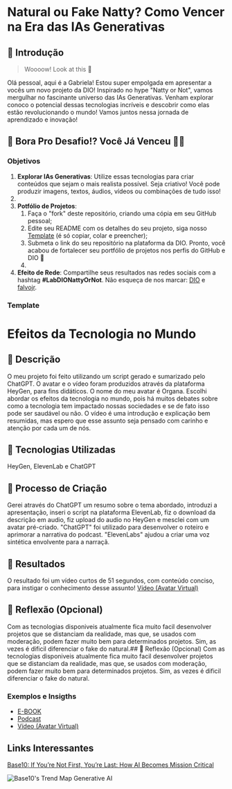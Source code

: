 # Natural ou Fake Natty? Como Vencer na Era das IAs Generativas

## 🚀 Introdução

> Woooow! Look at this 👀

Olá pessoal, aqui é a Gabriela! Estou super empolgada em apresentar a vocês um novo projeto da DIO! Inspirado no hype "Natty or Not", vamos mergulhar no fascinante universo das IAs Generativas. Venham explorar conoco o potencial dessas tecnologias incríveis e descobrir como elas estão revolucionando o mundo! Vamos juntos nessa jornada de aprendizado e inovação!


## 🎯 Bora Pro Desafio!? Você Já Venceu 💪🤓

### Objetivos

1. **Explorar IAs Generativas**: Utilize essas tecnologias para criar conteúdos que sejam o mais realista possível. Seja criativo! Você pode produzir imagens, textos, áudios, vídeos ou combinações de tudo isso!
2. 
1. **Potfólio de Projetos**:
    1. Faça o "fork" deste repositório, criando uma cópia em seu GitHub pessoal;
    2. Edite seu README com os detalhes do seu projeto, siga nosso [Template](#template) (é só copiar, colar e preencher);
    3. Submeta o link do seu repositório na plataforma da DIO. Pronto, você acabou de fortalecer seu portfólio de projetos nos perfis do GitHub e DIO 🚀
    4. 
1. **Efeito de Rede**: Compartilhe seus resultados nas redes sociais com a hashtag **#LabDIONattyOrNot**. Não esqueça de nos marcar: [DIO](https://www.linkedin.com/school/dio-makethechange) e [falvojr](https://www.linkedin.com/in/falvojr).

### Template

# Efeitos da Tecnologia no Mundo

## 📒 Descrição
O meu projeto foi feito utilizando um script gerado e sumarizado pelo ChatGPT. O avatar e o vídeo foram produzidos através da plataforma HeyGen, para fins didáticos. O nome do meu avatar é Organa. Escolhi abordar os efeitos da tecnologia no mundo, pois há muitos debates sobre como a tecnologia tem impactado nossas sociedades e se de fato isso pode ser saudável ou não. O vídeo é uma introdução e explicação bem resumidas, mas espero que esse assunto seja pensado com carinho e atenção por cada um de nós.

## 🤖 Tecnologias Utilizadas
HeyGen, ElevenLab e ChatGPT

## 🧐 Processo de Criação
Gerei através do ChatGPT um resumo sobre o tema abordado, introduzi a apresentação, inseri o script na plataforma ElevenLab, fiz o download da descrição em audio, fiz upload do audio no HeyGen e mesclei com um avatar pré-criado.
"ChatGPT" foi utilizado para desenvolver o roteiro e aprimorar a narrativa do podcast. "ElevenLabs" ajudou a criar uma voz sintética envolvente para a narraçã.

## 🚀 Resultados
O resultado foi um vídeo curtos de 51 segundos, com conteúdo conciso, para instigar o conhecimento desse assunto!
[Vídeo (Avatar Virtual)](https://www.linkedin.com/feed/update/urn:li:activity:7216872537392111616?updateEntityUrn=urn%3Ali%3Afs_updateV2%3A%28urn%3Ali%3Aactivity%3A7216872537392111616%2CFEED_DETAIL%2CEMPTY%2CDEFAULT%2Cfalse%29&originTrackingId=M3Vkq%2BI0RhSe57UgjulqNA%3D%3D&lipi=urn%3Ali%3Apage%3Ad_flagship3_profile_view_base%3BldRwv2eaQ66m6iPDH8FSgA%3D%3D)

## 💭 Reflexão (Opcional)
Com as tecnologias disponiveis atualmente fica muito facil desenvolver projetos que se distanciam da realidade, mas que, se usados com moderação, podem fazer muito bem para determinados projetos. Sim, as vezes é dificil diferenciar o fake do natural.## 💭 Reflexão (Opcional)
Com as tecnologias disponiveis atualmente fica muito facil desenvolver projetos que se distanciam da realidade, mas que, se usados com moderação, podem fazer muito bem para determinados projetos. Sim, as vezes é dificil diferenciar o fake do natural.

### Exemplos e Insigths

- [E-BOOK](/exemplos/E-BOOK.md)
- [Podcast](/exemplos/PODCAST.md)
- [Vídeo (Avatar Virtual)](/exemplos/VIDEO.md)

## Links Interessantes

[Base10: If You’re Not First, You’re Last: How AI Becomes Mission Critical](https://base10.vc/post/generative-ai-mission-critical/)

![Base10's Trend Map Generative AI](https://github.com/digitalinnovationone/lab-natty-or-not/assets/730492/f4df26e8-f8f7-4419-8252-c69d73ea930c)
